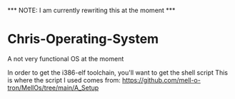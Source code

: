 *** NOTE: I am currently rewriting this at the moment ***

# Chris-Operating-System
A not very functional OS at the moment

In order to get the i386-elf toolchain, you'll want to get the shell script
This is where the script I used comes from: https://github.com/mell-o-tron/MellOs/tree/main/A_Setup
